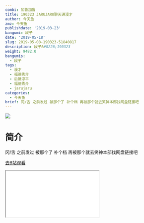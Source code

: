 ```yaml
---
combi: 加鲁加鲁
title: 190323 JARUJARU聊天讲漫才
author: 今天鱼
zmz: 今天鱼
publishdate: '2019-03-23'
bangumi: 段子
date: '2019-05-18'
slug: 2019-05-08-190323-51840817
description: 段子&#8226;190323
weight: 9482.0
bangumis:
  - 段子
tags:
  - 漫才
  - 福德秀介
  - 后藤淳平
  - 福徳秀介
  - jarujaru
categories:
  - 今天鱼
brief: 冈/舌 之前发过 被那个了 补个档 再被那个就去笑神本部找网盘链接吧
---
```

![](https://i.imgur.com/keSmhLc.jpg)
# 简介  
冈/舌
之前发过 被那个了 补个档
再被那个就去笑神本部找网盘链接吧  

[去B站观看](https://www.bilibili.com/video/av51840817/)
<div class ="resp-container"><iframe class="testiframe" src="//player.bilibili.com/player.html?aid=51840817"", scrolling="no", allowfullscreen="true" > </iframe></div> 
